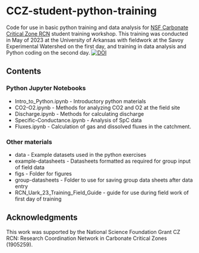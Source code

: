 # CCZ-student-python-training
Code for use in basic python training and data analysis for [NSF Carbonate Critical Zone RCN](https://carbonatecriticalzone.research.ufl.edu/) student training workshop. 
This training was conducted in May of 2023 at the University of Arkansas with fieldwork at the Savoy Experimental Watershed on the first day, and training in data analysis and Python coding on the second day.
[![DOI](https://zenodo.org/badge/632147520.svg)](https://zenodo.org/badge/latestdoi/632147520)


## Contents

### Python Jupyter Notebooks
- Intro_to_Python.ipynb - Introductory python materials
- CO2-O2.ipynb - Methods for analyzing CO2 and O2 at the field site
- Discharge.ipynb - Methods for calculating discharge
- Specific-Conductance.ipynb - Analysis of SpC data
- Fluxes.ipynb - Calculation of gas and dissolved fluxes in the catchment. 
### Other materials
- data - Example datasets used in the python exercises
- example-datasheets - Datasheets formatted as required for group input of field data
- figs - Folder for figures
- group-datasheets - Folder to use for saving group data sheets after data entry
- RCN_Uark_23_Training_Field_Guide - guide for use during field work of first day of training


## Acknowledgments
This work was supported by the National Science Foundation Grant CZ RCN: Research Coordination Network in Carbonate Critical Zones (1905259). 
